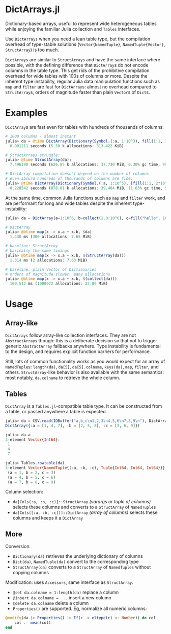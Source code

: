 # DictArrays.jl

Dictionary-based arrays, useful to represent wide heterogeneous tables while enjoying the familiar Julia collection and `Tables` interfaces.

Use `DictArrays` when you need a lean table type, but the compilation overhead of type-stable solutions (`Vector{NamedTuple}`, `NamedTuple{Vector}`, `StructArray`) is too much.

`DictArray`s are similar to `StructArrays` and have the same interface where possible, with the defining difference that `DictArray`s do not encode columns in the table type. This get rids of the prohibitive compilation overhead for wide tables with 100s of columns or more.
Despite the inherent type instability, regular Julia data manipulation functions such as `map` and `filter` are fast for `DictArray`s: almost no overhead compared to `StructArray`s, orders of magnitude faster than plain `Vector`s of `Dict`s.

# Examples

`DictArray`s are fast even for tables with hundreds of thousands of columns:
```julia
# 1000 columns - almost instant
julia> da = @time DictArray(Dictionary(Symbol.(:a, 1:10^3), fill(1:1, 10^3)))
  0.001211 seconds (5.50 k allocations: 313.422 KiB)

# StructArrays struggle:
julia> @time StructArray(da);
  7.496190 seconds (626.85 k allocations: 37.730 MiB, 0.30% gc time, 99.52% compilation time)

# DictArray compilation doesn't depend on the number of columns
# even absurd hundreds of thousands of columns are fine:
julia> @time DictArray(Dictionary(Symbol.(:a, 1:10^5), [fill(1:1, 2*10^4); fill([1.], 2*10^4); fill([:a], 2*10^4); fill(["a"], 2*10^4); fill([false], 2*10^4)]))
  0.228542 seconds (878.81 k allocations: 39.484 MiB, 11.63% gc time, 52.54% compilation time)
```

At the same time, common Julia functions such as `map` and `filter` work, and are performant for long and wide tables despite the inherent type-instability:
```julia
julia> da = DictArray(a=1:10^6, b=collect(1.0:10^6), c=fill("hello", 10^6));

# DictArray
julia> @btime map(x -> x.a + x.b, $da)
  1.430 ms (300 allocations: 7.65 MiB)

# baseline: StructArray
# basically the same timings
julia> @btime map(x -> x.a + x.b, $(StructArray(da)))
  1.314 ms (2 allocations: 7.63 MiB)

# baseline: plain Vector of Dictionaries
# orders of magnitude slower, many allocations
julia> @btime map(x -> x.a + x.b, $(collect(da)))
  100.512 ms (1000022 allocations: 22.89 MiB)
```

# Usage

## Array-like

`DictArrays` follow array-like collection interfaces. They are not `AbstractArrays` though: this is a deliberate decision so that not to trigger generic `AbstractArray` fallbacks anywhere. Type instability is fundamental to the design, and requires explicit function barriers for performance.

Still, lots of common functionality works as you would expect for an array of `NamedTuple`s: `length(da)`, `da[5]`, `da[5].colname`, `keys(da)`, `map`, `filter`, and others. `StructArray`-like behavior is also available with the same semantics: most notably, `da.colname` to retrieve the whole column.

## Tables

`DictArray` is a `Tables.jl`-compatible table type. It can be constructed from a table, or passed anywhere a table is expected.
```julia
julia> da = CSV.read(IOBuffer("a,b,c\n1,2,3\n4,5,6\n7,8,9\n"), DictArray)
DictArray({:a = [1, 4, 7], :b = [2, 5, 8], :c = [3, 6, 9]})

julia> da.a
3-element Vector{Int64}:
 1
 4
 7

julia> Tables.rowtable(da)
3-element Vector{NamedTuple{(:a, :b, :c), Tuple{Int64, Int64, Int64}}}:
 (a = 1, b = 2, c = 3)
 (a = 4, b = 5, c = 6)
 (a = 7, b = 8, c = 9)
```

Column selection:
- `da[Cols(:a, :b, :c)]::StructArray` _(varargs or tuple of columns)_ selects these columns and converts to a `StructArray` of `NamedTuple`s
- `da[Cols([:a, :b, :c])]::DictArray` _(array of columns)_ selects these columns and keeps it a `DictArray`

## More

Conversion:
- `Dictionary(da)` retrieves the underlying dictionary of columns
- `Dict(da)`, `NamedTuple(da)` convert to the corresponding type
- `StructArray(da)` converts to a `StructArray` of `NamedTuples` without copying columns

Modification: uses `Accessors`, same interface as `StructArray`.
- `@set da.colname = 1:length(da)` replace a column
- `@insert da.colname = ...` insert a new column
- `@delete da.colname` delete a column
- `Properties()` are supported. Eg, normalize all numeric columns:
```julia
@modify(da |> Properties() |> If(c -> eltype(c) <: Number)) do col
    col .- mean(col)
end
```
